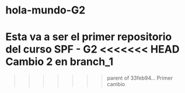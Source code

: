 # hola-mundo-G2
Esta va a ser el primer repositorio del curso SPF - G2
<<<<<<< HEAD
Cambio 2 en branch_1
=======
>>>>>>> parent of 33feb94... Primer cambio
